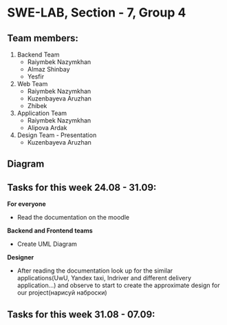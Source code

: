 <!-- GETTING STARTED -->

# SWE-LAB, Section - 7, Group 4

## Team members:

1. Backend Team
   - Raiymbek Nazymkhan
   - Almaz Shinbay
   - Yesfir
2. Web Team
   - Raiymbek Nazymkhan
   - Kuzenbayeva Aruzhan
   - Zhibek
3. Application Team
   - Raiymbek Nazymkhan
   - Alipova Ardak
4. Design Team - Presentation
   - Kuzenbayeva Aruzhan

## Diagram

<!-- ![Diagram](https://github.com/RamboXD/CSCI-361/blob/main/SRS.drawio.png) -->

## Tasks for this week 24.08 - 31.09:

**For everyone**

- Read the documentation on the moodle

**Backend and Frontend teams**

- Create UML Diagram

**Designer**

- After reading the documentation look up for the similar applications(UwU, Yandex taxi, Indriver and different delivery application...) and observe to start to create the approximate design for our project(нарисуй наброски)

## Tasks for this week 31.08 - 07.09:
